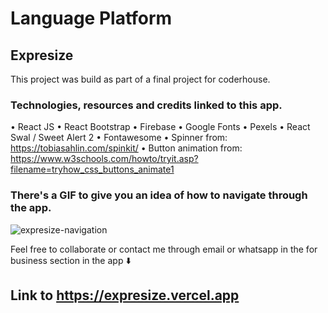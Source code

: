 # Language Platform

## Expresize

This project was build as part of a final project for coderhouse.

###  Technologies, resources and credits linked to this app.

• React JS
• React Bootstrap
• Firebase 
• Google Fonts
• Pexels 
• React Swal / Sweet Alert 2
• Fontawesome
• Spinner from: https://tobiasahlin.com/spinkit/ 
• Button animation from: https://www.w3schools.com/howto/tryit.asp?filename=tryhow_css_buttons_animate1

### There's a GIF to give you an idea of how to navigate through the app.


![expresize-navigation](https://user-images.githubusercontent.com/84198544/193370368-3baec256-59b3-4e25-ada8-7d1a569bcd7f.gif)

Feel free to collaborate or contact me through email or whatsapp in the for business section in the app ⬇️

## Link to https://expresize.vercel.app

